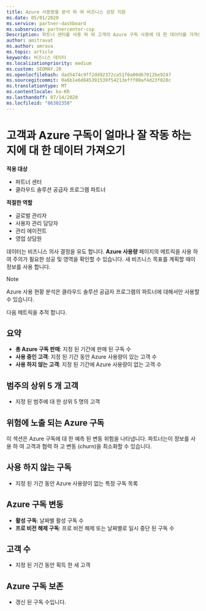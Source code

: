 ```yaml
---
title: Azure 사용량을 분석 하 여 비즈니스 성장 지원
ms.date: 05/01/2020
ms.service: partner-dashboard
ms.subservice: partnercenter-csp
Description: 파트너 센터를 사용 하 여 고객의 Azure 구독 사용에 대 한 데이터를 가져오는 방법에 대해 알아봅니다.
author: amitravat
ms.author: amrava
ms.topic: article
keywords: 비즈니스 데이터
ms.localizationpriority: medium
ms.custom: SEOMAY.20
ms.openlocfilehash: dad5474c9ff2dd92372ca51f0a00d67012be9247
ms.sourcegitcommit: 0a6b1e6d845391539f54213efff00af4d23f028c
ms.translationtype: MT
ms.contentlocale: ko-KR
ms.lasthandoff: 07/14/2020
ms.locfileid: "86302350"
---
```

# <a name="get-data-about-how-well-your-customers-and-azure-subscriptions-are-doing"></a>고객과 Azure 구독이 얼마나 잘 작동 하는지에 대 한 데이터 가져오기

**적용 대상**

- 파트너 센터
- 클라우드 솔루션 공급자 프로그램 파트너

**적절한 역할**

- 글로벌 관리자
- 사용자 관리 담당자
- 관리 에이전트
- 영업 상담원

데이터는 비즈니스 의사 결정을 유도 합니다. **Azure 사용량** 페이지의 메트릭을 사용 하 여 주의가 필요한 성공 및 영역을 확인할 수 있습니다. 새 비즈니스 목표를 계획할 때이 정보를 사용 합니다.

> [!NOTE]
> Azure 사용 현황 분석은 클라우드 솔루션 공급자 프로그램의 파트너에 대해서만 사용할 수 있습니다.

다음 메트릭을 추적 합니다.

## <a name="summary"></a>요약

- **총 Azure 구독 판매**: 지정 된 기간에 판매 된 구독 수  
- **사용 중인 고객**: 지정 된 기간 동안 Azure 사용량이 있는 고객 수  
- **사용 하지 않는 고객**: 지정 된 기간에 Azure 사용량이 없는 고객 수  

## <a name="top-5-customers-in-category"></a>범주의 상위 5 개 고객

- 지정 된 범주에 대 한 상위 5 명의 고객  

## <a name="azure-subscriptions-at-risk"></a>위험에 노출 되는 Azure 구독

이 섹션은 Azure 구독에 대 한 예측 된 변동 위험을 나타냅니다. 파트너는이 정보를 사용 하 여 고객과 협력 하 고 변동 (churn)을 최소화할 수 있습니다.

## <a name="subscriptions-without-usage"></a>사용 하지 않는 구독

- 지정 된 기간 동안 Azure 사용량이 없는 특정 구독 목록  

## <a name="azure-subscription-churn"></a>Azure 구독 변동

- **활성 구독**: 날짜별 활성 구독 수  
- **프로 비전 해제 구독**: 프로 비전 해제 또는 날짜별로 일시 중단 된 구독 수  

## <a name="customer-count"></a>고객 수

- 지정 된 기간 동안 획득 한 새 고객  

## <a name="azure-subscription-retention"></a>Azure 구독 보존

- 갱신 된 구독 수입니다.
